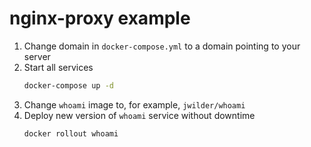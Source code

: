 # nginx-proxy example

1. Change domain in `docker-compose.yml` to a domain pointing to your server
2. Start all services
    ```bash
    docker-compose up -d
    ```
3. Change `whoami` image to, for example, `jwilder/whoami`
4. Deploy new version of `whoami` service without downtime
    ```bash
    docker rollout whoami
    ```

